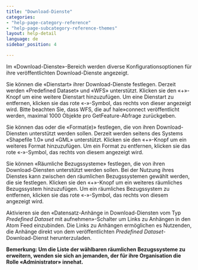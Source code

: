 ```yaml
---
title: "Download-Dienste"
categories:
- "help-page-category-reference"
- "help-page-subcategory-reference-themes"
layout: help-detail
language: de
sidebar_position: 4

---
```


Im &laquo;Download-Dienste&raquo;-Bereich werden diverse Konfigurationsoptionen für ihre veröffentlichten Download-Dienste angezeigt.

Sie können die &laquo;Dienstart&raquo; ihrer Download-Dienste festlegen. Derzeit werden &laquo;Predefined Dataset&raquo; und &laquo;WFS&raquo; unterstützt. Klicken sie den &laquo;+&raquo;-Knopf um eine weitere Dienstart hinzuzufügen. Um eine Dienstart zu entfernen, klicken sie das rote &laquo;-&raquo;-Symbol, das rechts von dieser angezeigt wird. Bitte beachten Sie, dass WFS, die auf hale»connect veröffentlicht werden, maximal 1000 Objekte pro GetFeature-Abfrage zurückgeben.

Sie können das oder die &laquo;Format(e)&raquo; festlegen, die von ihren Download-Diensten unterstützt werden sollen. Derzeit werden seitens des Systems &laquo;Shapefile 1.0&raquo; und &laquo;GML&raquo; unterstützt. Klicken sie den &laquo;+&raquo;-Knopf um ein weiteres Format hinzuzufügen. Um ein Format zu entfernen, klicken sie das rote &laquo;-&raquo;-Symbol, das rechts von diesem angezeigt wird.

Sie können &laquo;Räumliche Bezugssysteme&raquo; festlegen, die von ihren Download-Diensten unterstützt werden sollen. Bei der Nutzung ihres Dienstes kann zwischen den räumlichen Bezugssystemen gewählt werden, die sie festlegen. Klicken sie den &laquo;+&raquo;-Knopf um ein weiteres räumliches Bezugssystem hinzuzufügen. Um ein räumliches Bezugssystem zu entfernen, klicken sie das rote &laquo;-&raquo;-Symbol, das rechts von diesem angezeigt wird.

Aktivieren sie den &laquo;Datensatz-Anhänge in Download-Diensten vom Typ *Predefined Dataset* mit aufnehmen&raquo;-Schalter um Links zu Anhängen in den Atom Feed einzubinden. Die Links zu Anhängen ermöglichen es Nutzenden, die Anhänge direkt von dem veröffentlichten *Predefined Dataset*-Download-Dienst herunterzuladen.

**Bemerkung: Um die Liste der wählbaren räumlichen Bezugssysteme zu erweitern, wenden sie sich an jemanden, der für ihre Organisation die Rolle &laquo;Administrator&raquo; innehat.**